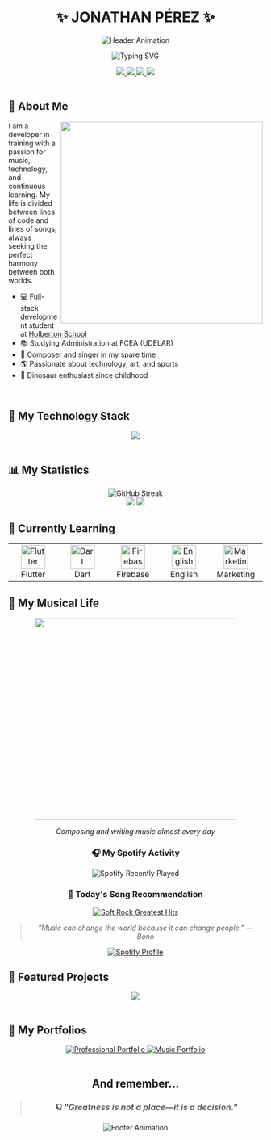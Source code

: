 <div align="center">
  
  # ✨ JONATHAN PÉREZ ✨
  
  ![Header Animation](https://capsule-render.vercel.app/api?type=waving&color=gradient&height=300&section=header&text=Hi,%20I'm%20Jona&fontSize=90&animation=fadeIn)

  <p>
    <img src="https://readme-typing-svg.herokuapp.com?font=Fira+Code&pause=1000&color=6E56CF&center=true&vCenter=true&random=false&width=435&lines=🎤+Singer-Songwriter;💻+Developer+in+Progress;☀️+Dreamer+from+Uruguay;💙❤️+Visça+Barça" alt="Typing SVG" />
  </p>
  
  <a href="mailto:jonaperez038@gmail.com">
    <img src="https://img.shields.io/badge/Gmail-D14836?style=for-the-badge&logo=gmail&logoColor=white"/>
  </a>
  <a href="https://www.linkedin.com/in/jonathan-perez-31a5a5165/">
    <img src="https://img.shields.io/badge/LinkedIn-0077B5?style=for-the-badge&logo=linkedin&logoColor=white"/>
  </a>
  <a href="https://x.com/Jonatha88199578">
    <img src="https://img.shields.io/badge/X-000000?style=for-the-badge&logo=twitter&logoColor=white"/>
  </a>
  <a href="https://www.instagram.com/jonathan_perez018/">
    <img src="https://img.shields.io/badge/Instagram-E4405F?style=for-the-badge&logo=instagram&logoColor=white"/>
  </a>
  
</div>

<br>

## 🌟 About Me

<img align="right" width="400" src="https://media.giphy.com/media/qgQUggAC3Pfv687qPC/giphy.gif">

I am a developer in training with a passion for music, technology, and continuous learning. My life is divided between lines of code and lines of songs, always seeking the perfect harmony between both worlds.

- 💻 Full-stack development student at [Holberton School](https://www.holbertonschool.com/)
- 📚 Studying Administration at FCEA (UDELAR)
- 🎵 Composer and singer in my spare time
- 🌎 Passionate about technology, art, and sports
- 🦖 Dinosaur enthusiast since childhood

<br clear="right"/>

## 🚀 My Technology Stack

<div align="center">
  <img src="https://skillicons.dev/icons?i=html,css,js,tailwind,react,flutter,firebase,c,python,mysql,dart&theme=dark" />
</div>

<br>

## 📊 My Statistics

<div align="center">
  <img src="https://github-readme-streak-stats.herokuapp.com/?user=Jonatha32&theme=tokyonight" alt="GitHub Streak" />
</div>

<div align="center">
  <img src="https://github-readme-stats.vercel.app/api?username=Jonatha32&show_icons=true&theme=tokyonight" />
  <img src="https://github-readme-stats.vercel.app/api/top-langs/?username=Jonatha32&layout=compact&theme=tokyonight" />
</div>

## 🧠 Currently Learning

<div align="center">
  <table>
    <tr>
      <td align="center" width="96">
        <img src="https://skillicons.dev/icons?i=flutter" width="48" height="48" alt="Flutter" />
        <br>Flutter
      </td>
      <td align="center" width="96">
        <img src="https://skillicons.dev/icons?i=dart" width="48" height="48" alt="Dart" />
        <br>Dart
      </td>
      <td align="center" width="96">
        <img src="https://skillicons.dev/icons?i=firebase" width="48" height="48" alt="Firebase" />
        <br>Firebase
      </td>
      <td align="center" width="96">
        <img src="https://cdn-icons-png.flaticon.com/512/197/197374.png" width="48" height="48" alt="English" />
        <br>English
      </td>
      <td align="center" width="96">
        <img src="https://cdn-icons-png.flaticon.com/512/2504/2504925.png" width="48" height="48" alt="Marketing" />
        <br>Marketing
      </td>
    </tr>
  </table>
</div>

## 🎵 My Musical Life

<div align="center">
  <img src="https://media.giphy.com/media/tqfS3mgQU28ko/giphy.gif" width="400">
  <p><i>Composing and writing music almost every day</i></p>
  
  ### 🎧 My Spotify Activity
  
  ![Spotify Recently Played](https://spotify-recently-played-readme.vercel.app/api?user=31r6ak4edu5t2yrzj7wtzaifvcdm&count=3)

  ### 🎵 Today's Song Recommendation
  
  <a href="https://open.spotify.com/playlist/6oghIlByD49KFGNmNU8GSH?si=745680f8553d4821">
    <img src="https://img.shields.io/badge/Soft-Rock%20Greatest%20Hits-1DB954?style=for-the-badge&logo=spotify&logoColor=white" alt="Soft Rock Greatest Hits"/>
  </a>
  
  > *"Music can change the world because it can change people." — Bono*
  
  <a href="https://open.spotify.com/user/31r6ak4edu5t2yrzj7wtzaifvcdm">
    <img src="https://img.shields.io/badge/Spotify-1ED760?&style=for-the-badge&logo=spotify&logoColor=white" alt="Spotify Profile"/>
  </a>
</div>

## 📌 Featured Projects

<div align="center">
  <a href="https://github.com/Jonatha32/proyecto1">
    <img src="https://github-readme-stats.vercel.app/api/pin/?username=Jonatha32&repo=Jonatha32&theme=tokyonight" />
  </a>
  <!-- Puedes agregar más proyectos aquí cuando los tengas -->
</div>

<br>

## 🌟 My Portfolios

<div align="center">
  <a href="https://jonatha32.github.io/portfolio-react/">
    <img src="https://img.shields.io/badge/Professional_Portfolio-0A66C2?style=for-the-badge&logo=react&logoColor=white" alt="Professional Portfolio" target="_blank"/>
  </a>
  <a href="https://tu-portfolio-artistico.com">
    <img src="https://img.shields.io/badge/Music_Portfolio-1DB954?style=for-the-badge&logo=applemusic&logoColor=white" alt="Music Portfolio"/>
  </a>
</div>

<br>

<div align="center">
  
  ## And remember...
  
  > ### *🪐 "Greatness is not a place—it is a decision."*
  
  ![Footer Animation](https://capsule-render.vercel.app/api?type=waving&color=gradient&height=100&section=footer)
</div>
